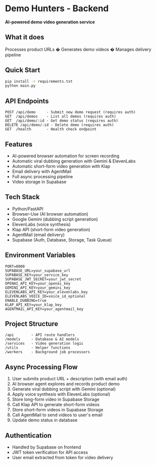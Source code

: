 # Demo Hunters - Backend

**AI-powered demo video generation service**

## What it does
Processes product URLs � Generates demo videos � Manages delivery pipeline

## Quick Start
```bash
pip install -r requirements.txt
python main.py
```

## API Endpoints
```
POST /api/demo     - Submit new demo request (requires auth)
GET  /api/demos    - List all demos (requires auth)
GET  /api/demo/:id - Get demo status (requires auth)
DELETE /api/demo/:id - Delete demo (requires auth)
GET  /health       - Health check endpoint
```

## Features
- AI-powered browser automation for screen recording
- Automatic viral dubbing generation with Gemini & ElevenLabs
- Automatic short-form video generation with Klap
- Email delivery with AgentMail
- Full async processing pipeline
- Video storage in Supabase

## Tech Stack
- Python/FastAPI
- Browser-Use (AI browser automation)
- Google Gemini (dubbing script generation)
- ElevenLabs (voice synthesis)
- Klap API (short-form video generation)
- AgentMail (email delivery)
- Supabase (Auth, Database, Storage, Task Queue)

## Environment Variables
```
PORT=8000
SUPABASE_URL=your_supabase_url
SUPABASE_KEY=your_service_key
SUPABASE_JWT_SECRET=your_jwt_secret
OPENAI_API_KEY=your_openai_key
GEMINI_API_KEY=your_gemini_key
ELEVENLABS_API_KEY=your_elevenlabs_key
ELEVENLABS_VOICE_ID=voice_id_optional
ENABLE_DUBBING=true
KLAP_API_KEY=your_klap_key
AGENTMAIL_API_KEY=your_agentmail_key
```

## Project Structure
```
/api        - API route handlers
/models     - Database & AI models
/services   - Video generation logic
/utils      - Helper functions
/workers    - Background job processors
```

## Async Processing Flow
1. User submits product URL + description (with email auth)
2. AI browser agent explores and records product demo
3. Generate viral dubbing script with Gemini (optional)
4. Apply voice synthesis with ElevenLabs (optional)
5. Store long-form video in Supabase Storage
6. Call Klap API to generate short-form videos
7. Store short-form videos in Supabase Storage
8. Call AgentMail to send videos to user's email
9. Update demo status in database

## Authentication
- Handled by Supabase on frontend
- JWT token verification for API access
- User email extracted from token for video delivery

